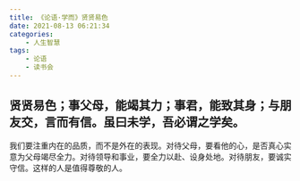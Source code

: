 ```yaml
---
title: 《论语·学而》贤贤易色
date: 2021-08-13 06:21:34
categories:
    - 人生智慧
tags:
    - 论语
    - 读书会
---
```


## 贤贤易色；事父母，能竭其力；事君，能致其身；与朋友交，言而有信。虽曰未学，吾必谓之学矣。

我们要注重内在的品质，而不是外在的表现。对待父母，要看他的心，是否真心实意为父母竭尽全力。对待领导和事业，要全力以赴、设身处地。对待朋友，要诚实守信。这样的人是值得尊敬的人。
